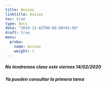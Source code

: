 ```yaml
---
title: Avisos
linktitle: Avisos
toc: true
type: docs
date: "2019-12-02T00:00:00+01:00"
draft: true
menu:
  proba:
    name: Avisos
    weight: 1
---
```



##### No tendremos clase este viernes 14/02/2020

##### Ya pueden consultar la primera tarea

